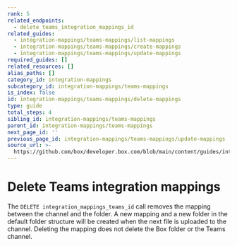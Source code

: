 ```yaml
---
rank: 5
related_endpoints:
  - delete_teams_integration_mappings_id
related_guides:
  - integration-mappings/teams-mappings/list-mappings
  - integration-mappings/teams-mappings/create-mappings
  - integration-mappings/teams-mappings/update-mappings
required_guides: []
related_resources: []
alias_paths: []
category_id: integration-mappings
subcategory_id: integration-mappings/teams-mappings
is_index: false
id: integration-mappings/teams-mappings/delete-mappings
type: guide
total_steps: 4
sibling_id: integration-mappings/teams-mappings
parent_id: integration-mappings/teams-mappings
next_page_id: ''
previous_page_id: integration-mappings/teams-mappings/update-mappings
source_url: >-
  https://github.com/box/developer.box.com/blob/main/content/guides/integration-mappings/teams-mappings/delete-mappings.md
---
```

# Delete Teams integration mappings

The `DELETE integration_mappings_teams_id` call removes the mapping between
the channel and the folder.
A new mapping and a new folder in the default folder structure will be created
when the next file is uploaded to the channel.
Deleting the mapping does not delete the Box folder or the Teams channel.

<Samples id='delete_integration_mappings_teams_id' >

</Samples>